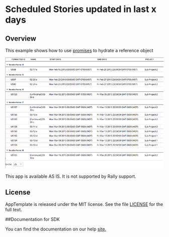 Scheduled Stories updated in last x days
=========================

## Overview

This example shows how to use [promises](https://help.rallydev.com/apps/2.0/doc/#!/guide/promises) to hydrate a reference object

![](pic.png)

This app is available AS IS. It is not supported by Rally support.
## License

AppTemplate is released under the MIT license.  See the file [LICENSE](./LICENSE) for the full text.

##Documentation for SDK

You can find the documentation on our help [site.](https://help.rallydev.com/apps/2.0/doc/)

